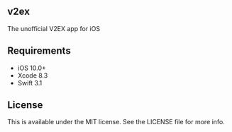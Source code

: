 ## v2ex

The unofficial V2EX app for iOS

## Requirements

- iOS 10.0+
- Xcode 8.3
- Swift 3.1

## License

This is available under the MIT license. See the LICENSE file for more info.

